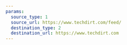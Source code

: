 ```yaml
---
params:
  source_type: 1
  source_url: https://www.techdirt.com/feed/
  destination_type: 2
  destination_url: https://www.techdirt.com
---
```

